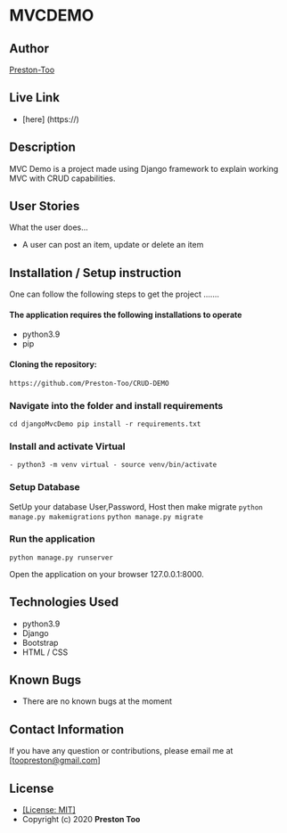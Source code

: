 # MVCDEMO
## Author
[Preston-Too](https://github.com/Preston-Too)

## Live Link
* [here] (https://)

## Description
 MVC Demo is a project made using Django framework to explain working MVC with CRUD capabilities.

## User Stories
What the user does...
* A user can post an item, update or delete an item


## Installation / Setup instruction
One can follow the following steps to get the project .......
#### The application requires the following installations to operate 
* python3.9
* pip

#### Cloning the repository:
```https://github.com/Preston-Too/CRUD-DEMO```

### Navigate into the folder and install requirements
```cd djangoMvcDemo pip install -r requirements.txt ```

### Install and activate Virtual
```- python3 -m venv virtual - source venv/bin/activate ```

### Setup Database
SetUp your database User,Password, Host then make migrate
```python manage.py makemigrations```
```python manage.py migrate ```

### Run the application
```python manage.py runserver ```

Open the application on your browser 127.0.0.1:8000.

## Technologies Used

* python3.9
* Django
* Bootstrap
* HTML / CSS


## Known Bugs
* There are no known bugs at the moment

## Contact Information 

If you have any question or contributions, please email me at [toopreston@gmail.com]

## License
* [[License: MIT]](LICENCE.md)
* Copyright (c) 2020 **Preston Too**